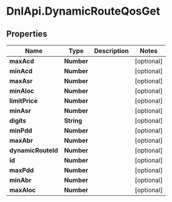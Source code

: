 # DnlApi.DynamicRouteQosGet

## Properties
Name | Type | Description | Notes
------------ | ------------- | ------------- | -------------
**maxAcd** | **Number** |  | [optional] 
**minAcd** | **Number** |  | [optional] 
**maxAsr** | **Number** |  | [optional] 
**minAloc** | **Number** |  | [optional] 
**limitPrice** | **Number** |  | [optional] 
**minAsr** | **Number** |  | [optional] 
**digits** | **String** |  | [optional] 
**minPdd** | **Number** |  | [optional] 
**maxAbr** | **Number** |  | [optional] 
**dynamicRouteId** | **Number** |  | [optional] 
**id** | **Number** |  | [optional] 
**maxPdd** | **Number** |  | [optional] 
**minAbr** | **Number** |  | [optional] 
**maxAloc** | **Number** |  | [optional] 


